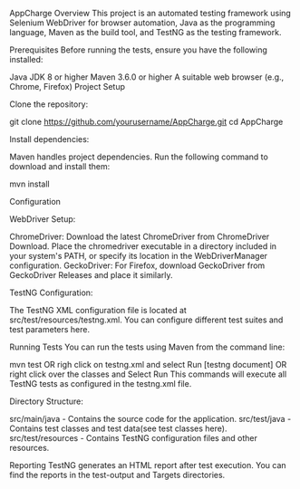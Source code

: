 AppCharge
Overview
This project is an automated testing framework using Selenium WebDriver for browser automation, Java as the programming language, Maven as the build tool, and TestNG as the testing framework.

Prerequisites
Before running the tests, ensure you have the following installed:

Java JDK 8 or higher
Maven 3.6.0 or higher
A suitable web browser (e.g., Chrome, Firefox)
Project Setup

Clone the repository:

git clone https://github.com/yourusername/AppCharge.git
cd AppCharge

Install dependencies:

Maven handles project dependencies. Run the following command to download and install them:

mvn install

Configuration

WebDriver Setup:

ChromeDriver: Download the latest ChromeDriver from ChromeDriver Download. Place the chromedriver executable in a directory included in your system's PATH, or specify its location in the WebDriverManager configuration. GeckoDriver: For Firefox, download GeckoDriver from GeckoDriver Releases and place it similarly.

TestNG Configuration:

The TestNG XML configuration file is located at src/test/resources/testng.xml. You can configure different test suites and test parameters here.

Running Tests You can run the tests using Maven from the command line:

mvn test OR righ click on testng.xml and select Run [testng document] OR right click over the classes and Select Run This commands will execute all TestNG tests as configured in the testng.xml file.

Directory Structure:

src/main/java - Contains the source code for the application. src/test/java - Contains test classes and test data(see test classes here). src/test/resources - Contains TestNG configuration files and other resources.

Reporting TestNG generates an HTML report after test execution. You can find the reports in the test-output and Targets directories.
